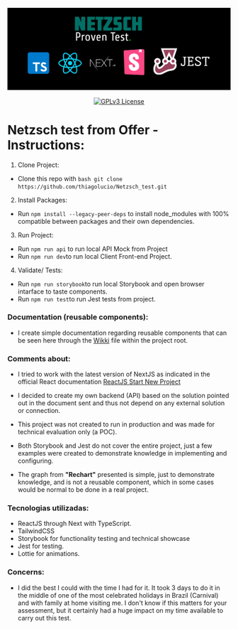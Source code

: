 <center>

![Logo](public/repository.jpg)

[![GPLv3 License](https://img.shields.io/badge/License-GPL%20v3-yellow.svg)](https://opensource.org/licenses/)

</center>

# Netzsch test from Offer - Instructions:

1) Clone Project:
- Clone this repo with ```bash git clone https://github.com/thiagolucio/Netzsch_test.git ```

2) Install Packages:
- Run `npm install --legacy-peer-deps` to install node_modules with 100% compatible between packages and their own dependencies.   

3) Run Project: 
- Run `npm run api` to run local API Mock from Project
- Run `npm run dev`to run local Client Front-end Project.

4) Validate/ Tests:

- Run `npm run storybook`to run local Storybook and open browser intarface to taste components.
- Run `npm run test`to run Jest tests from project.


### Documentation (reusable components):
- I create simple documentation regarding reusable components that can be seen here through the [Wikki](WIKKI.md) file within the project root.
  
### Comments about:
- I tried to work with the latest version of NextJS as indicated in the official React documentation [ReactJS Start New Project](https://react.dev/learn/start-a-new-react-project)

  
- I decided to create my own backend (API) based on the solution pointed out in the document sent and thus not depend on any external solution or connection.
- This project was not created to run in production and was made for technical evaluation only (a POC).
- Both Storybook and Jest do not cover the entire project, just a few examples were created to demonstrate knowledge in implementing and configuring.
- The graph from **"Rechart"** presented is simple, just to demonstrate knowledge, and is not a reusable component, which in some cases would be normal to be done in a real project.

### Tecnologias utilizadas:
- ReactJS through Next with TypeScript.
- TailwindCSS
- Storybook for functionality testing and technical showcase
- Jest for testing.
- Lottie for animations.

### Concerns:
- I did the best I could with the time I had for it. It took 3 days to do it in the middle of one of the most celebrated holidays in Brazil (Carnival) and with family at home visiting me. I don't know if this matters for your assessment, but it certainly had a huge impact on my time available to carry out this test.